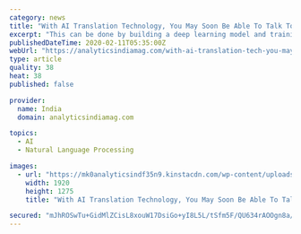 ```yaml
---
category: news
title: "With AI Translation Technology, You May Soon Be Able To Talk To Your Pets"
excerpt: "This can be done by building a deep learning model and training it on an animal language database. Some scientists also believe that the AI system tied around Google Translate could take us one step closer to enabling communication with animals. To understand this a little better, it will be useful to know the AI machinery that operates to ..."
publishedDateTime: 2020-02-11T05:35:00Z
webUrl: "https://analyticsindiamag.com/with-ai-translation-tech-you-may-soon-be-able-to-talk-to-your-pets/"
type: article
quality: 38
heat: 38
published: false

provider:
  name: India
  domain: analyticsindiamag.com

topics:
  - AI
  - Natural Language Processing

images:
  - url: "https://mk0analyticsindf35n9.kinstacdn.com/wp-content/uploads/2020/02/dog-1861839_1920.jpg"
    width: 1920
    height: 1275
    title: "With AI Translation Technology, You May Soon Be Able To Talk To Your Pets"

secured: "mJhROSwTu+GidMlZCisL8xouW17DsiGo+yI8L5L/tSfm5F/QU634rAOOgn8a/Qps7H7K70svF2akCcx6Bb4o3QgT66NrVmUGWd9Fi65FaNbl4HcnCfCvJ5lAwxbLulm3Rm8oWugCf0WnyywCdj4ZzaNgaP3aThxbqL1y6QyrXIpGWHAs4RUNlGTijUV/CkFLwYy/G5ZXJi41CJVsMukiotq6T3Q0uOo4JPj5o8seuowspPY3nTGlT0tSEQljb9e8H588rGytYNoxmLoXo01r2rdI7g4yvNJkBlGPQwfwMo0df+Qj7G9jhMBm3vUHL0gQ;FkfswG2mjnLxDHR+9jgaJg=="
---
```



